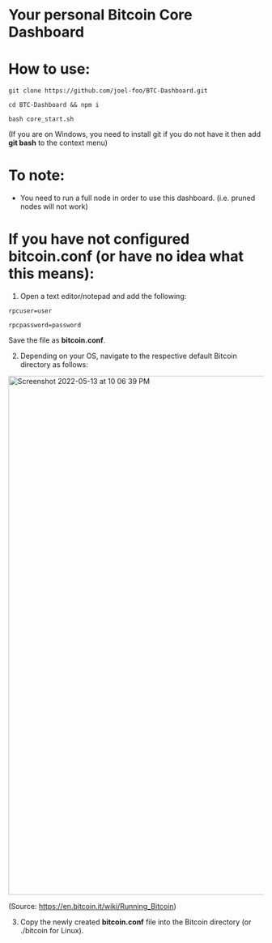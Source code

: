 # Your personal Bitcoin Core Dashboard

# How to use:
    
    git clone https://github.com/joel-foo/BTC-Dashboard.git
    
    cd BTC-Dashboard && npm i
    
    bash core_start.sh
  
(If you are on Windows, you need to install git if you do not have it then add **git bash** to the context menu)

# To note:

- You need to run a full node in order to use this dashboard. (i.e. pruned nodes will not work)


# If you have not configured bitcoin.conf (or have no idea what this means): 

  1) Open a text editor/notepad and add the following:

    rpcuser=user

    rpcpassword=password

  Save the file as **bitcoin.conf**.

  2) Depending on your OS, navigate to the respective default Bitcoin directory as follows:
  
  <img width="1025" alt="Screenshot 2022-05-13 at 10 06 39 PM" src="https://user-images.githubusercontent.com/76934561/168301365-4d93cd2c-1c58-4ae6-82c5-9370eaae408b.png">
  
  (Source: https://en.bitcoin.it/wiki/Running_Bitcoin) 


  3) Copy the newly created **bitcoin.conf** file into the Bitcoin directory (or ./bitcoin for Linux). 
